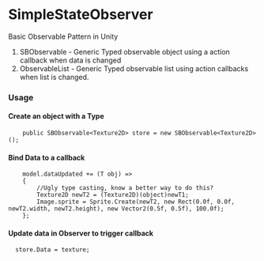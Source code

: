 # SimpleStateObserver
Basic Observable Pattern in Unity

1. SBObservable<T> - Generic Typed observable object using a action callback when data is changed
2. ObservableList<T> - Generic Typed observable list using action callbacks when list is changed.

### Usage
#### Create an object with a Type
        public SBObservable<Texture2D> store = new SBObservable<Texture2D>();
#### Bind Data to a callback
        model.dataUpdated += (T obj) =>
        {
            //Ugly type casting, know a better way to do this?
            Texture2D newT2 = (Texture2D)(object)newT1;
            Image.sprite = Sprite.Create(newT2, new Rect(0.0f, 0.0f, newT2.width, newT2.height), new Vector2(0.5f, 0.5f), 100.0f);
        };
#### Update data in Observer to trigger callback
      store.Data = texture;
 
